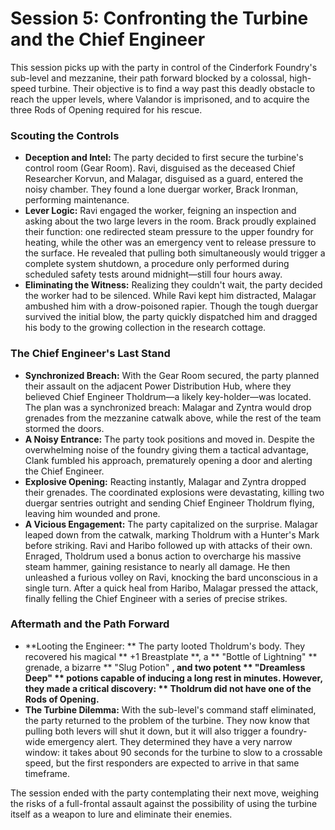<link rel="stylesheet" href="../drow_theme.css">

# Session 5: Confronting the Turbine and the Chief Engineer

This session picks up with the party in control of the Cinderfork Foundry's sub-level and mezzanine, their path forward blocked by a colossal, high-speed turbine. Their objective is to find a way past this deadly obstacle to reach the upper levels, where Valandor is imprisoned, and to acquire the three Rods of Opening required for his rescue.

### Scouting the Controls

*   **Deception and Intel:** The party decided to first secure the turbine's control room (Gear Room). Ravi, disguised as the deceased Chief Researcher Korvun, and Malagar, disguised as a guard, entered the noisy chamber. They found a lone duergar worker, Brack Ironman, performing maintenance.
*   **Lever Logic:** Ravi engaged the worker, feigning an inspection and asking about the two large levers in the room. Brack proudly explained their function: one redirected steam pressure to the upper foundry for heating, while the other was an emergency vent to release pressure to the surface. He revealed that pulling both simultaneously would trigger a complete system shutdown, a procedure only performed during scheduled safety tests around midnight—still four hours away.
*   **Eliminating the Witness:** Realizing they couldn't wait, the party decided the worker had to be silenced. While Ravi kept him distracted, Malagar ambushed him with a drow-poisoned rapier. Though the tough duergar survived the initial blow, the party quickly dispatched him and dragged his body to the growing collection in the research cottage.

### The Chief Engineer's Last Stand

*   **Synchronized Breach:** With the Gear Room secured, the party planned their assault on the adjacent Power Distribution Hub, where they believed Chief Engineer Tholdrum—a likely key-holder—was located. The plan was a synchronized breach: Malagar and Zyntra would drop grenades from the mezzanine catwalk above, while the rest of the team stormed the doors.
*   **A Noisy Entrance:** The party took positions and moved in. Despite the overwhelming noise of the foundry giving them a tactical advantage, Clank fumbled his approach, prematurely opening a door and alerting the Chief Engineer.
*   **Explosive Opening:** Reacting instantly, Malagar and Zyntra dropped their grenades. The coordinated explosions were devastating, killing two duergar sentries outright and sending Chief Engineer Tholdrum flying, leaving him wounded and prone.
*   **A Vicious Engagement:** The party capitalized on the surprise. Malagar leaped down from the catwalk, marking Tholdrum with a Hunter's Mark before striking. Ravi and Haribo followed up with attacks of their own. Enraged, Tholdrum used a bonus action to overcharge his massive steam hammer, gaining resistance to nearly all damage. He then unleashed a furious volley on Ravi, knocking the bard unconscious in a single turn. After a quick heal from Haribo, Malagar pressed the attack, finally felling the Chief Engineer with a series of precise strikes.

### Aftermath and the Path Forward

*   **Looting the Engineer: ** The party looted Tholdrum's body. They recovered his magical ** +1 Breastplate **, a ** "Bottle of Lightning" ** grenade, a bizarre ** "Slug Potion" **, and two potent ** "Dreamless Deep" ** potions capable of inducing a long rest in minutes. However, they made a critical discovery: ** Tholdrum did not have one of the Rods of Opening.**
*   **The Turbine Dilemma:** With the sub-level's command staff eliminated, the party returned to the problem of the turbine. They now know that pulling both levers will shut it down, but it will also trigger a foundry-wide emergency alert. They determined they have a very narrow window: it takes about 90 seconds for the turbine to slow to a crossable speed, but the first responders are expected to arrive in that same timeframe.

The session ended with the party contemplating their next move, weighing the risks of a full-frontal assault against the possibility of using the turbine itself as a weapon to lure and eliminate their enemies.
